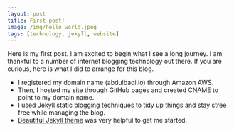 ```yaml
---
layout: post
title: First post!
image: /img/hello_world.jpeg
tags: [technology, jekyll, website]
---
```

 
Here is my first post. I am excited to begin what I see a long journey. I am thankful to a number of internet blogging technology out there. If you are curious, here is what I did to arrange for this blog.

- I registered my domain name (abdulbaqi.io) through Amazon AWS. 
- Then, I hosted my site through GitHub pages and created CNAME to point to my domain name. 
- I used Jekyll static blogging techniques to tidy up things and stay stree free while managing the blog. 
- [Beautiful Jekyll theme](https://github.com/daattali/beautiful-jekyll) was very helpful to get me started.
